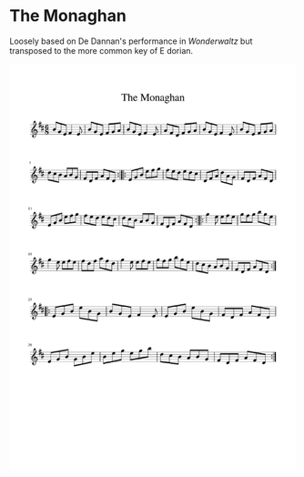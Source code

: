 # The Monaghan

Loosely based on De Dannan's performance in _Wonderwaltz_ but transposed to the more common key of E dorian.

![The Monaghan](The_Monaghan-1.png)